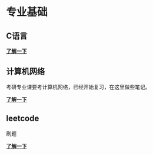 # 专业基础

## C语言

[**了解一下**](/c/)

## 计算机网络

考研专业课要考计算机网络，已经开始复习，在这里做些笔记。

[**了解一下**](/internet/)

## leetcode

刷题

[**了解一下**](/leet-code/)